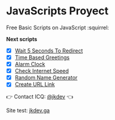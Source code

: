 # JavaScripts Proyect
Free Basic Scripts on JavaScript :squirrel:

**Next scripts**

- [x] [Wait 5 Seconds To Redirect](https://github.com/SkarYxD/JavaScripts-Test/tree/master/wait-5-seconds-to-redirect)
- [x] [Time Based Greetings](https://github.com/SkarYxD/JavaScripts-Test/tree/master/time-based-greetings)
- [x] [Alarm Clock](https://github.com/SkarYxD/JavaScripts-Test/tree/master/alarm-clock)
- [x] [Check Internet Speed](https://github.com/SkarYxD/JavaScripts-Test/tree/master/check-internet-speed)
- [x] [Random Name Generator](https://github.com/SkarYxD/JavaScripts-Test/tree/master/random-name-generator)
- [x] [Create URL Link](https://github.com/SkarYxD/JavaScripts-Test/tree/master/create-url-link)

:point_right: Contact ICQ: [@jkdev](https://icq.im/jkdev)  :point_left:
 
 Site test: [jkdev.ga](http://jkdev.ga/)

